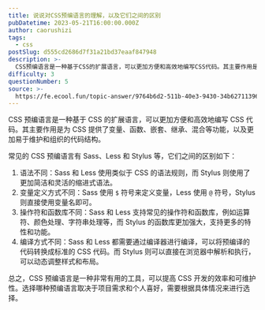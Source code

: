 ```yaml
---
title: 说说对CSS预编语言的理解，以及它们之间的区别
pubDatetime: 2023-05-21T16:00:00.000Z
author: caorushizi
tags:
  - css
postSlug: d555cd2686d7f31a21bd37eaaf847948
description: >-
  CSS预编语言是一种基于CSS的扩展语言，可以更加方便和高效地编写CSS代码。其主要作用是为CSS提供了变量、函数、嵌套、继承、混合等功能，以及更加易于维护和组织的代码结构。常见的CSS预编语言有Sa
difficulty: 3
questionNumber: 5
source: >-
  https://fe.ecool.fun/topic-answer/9764b6d2-511b-40e3-9430-34b62711396c?orderBy=updateTime&order=desc&tagId=11
---
```


CSS 预编语言是一种基于 CSS 的扩展语言，可以更加方便和高效地编写 CSS 代码。其主要作用是为 CSS 提供了变量、函数、嵌套、继承、混合等功能，以及更加易于维护和组织的代码结构。

常见的 CSS 预编语言有 Sass、Less 和 Stylus 等，它们之间的区别如下：

1.  语法不同：Sass 和 Less 使用类似于 CSS 的语法规则，而 Stylus 则使用了更加简洁和灵活的缩进式语法。
2.  变量定义方式不同：Sass 使用 `$` 符号来定义变量，Less 使用 `@` 符号，Stylus 则直接使用变量名即可。
3.  操作符和函数库不同：Sass 和 Less 支持常见的操作符和函数库，例如运算符、颜色处理、字符串处理等，而 Stylus 的函数库更加强大，支持更多的特性和功能。
4.  编译方式不同：Sass 和 Less 都需要通过编译器进行编译，可以将预编译的代码转换成标准的 CSS 代码。而 Stylus 则可以直接在浏览器中解析和执行，可以动态调整样式和布局。

总之，CSS 预编语言是一种非常有用的工具，可以提高 CSS 开发的效率和可维护性。选择哪种预编语言取决于项目需求和个人喜好，需要根据具体情况来进行选择。
